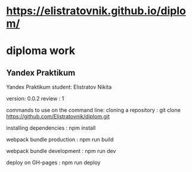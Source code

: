 # https://elistratovnik.github.io/diplom/

# diploma work
## Yandex Praktikum
Yandex Praktikum
student: Elistratov Nikita

version: 0.0.2
review : 1

commands to use on the command line:
cloning a repository : git clone https://github.com/Elistratovnik/diplom.git

installing dependencies : npm install

webpack bundle production : npm run build

webpack bundle development : npm run dev

deploy on GH-pages : npm run deploy
